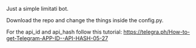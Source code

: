 Just a simple limitati bot.

Download the repo and change the things inside the config.py.

For the api_id and api_hash follow this tutorial: https://telegra.ph/How-to-get-Telegram-APP-ID--API-HASH-05-27
